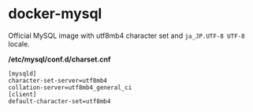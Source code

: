 # docker-mysql

Official MySQL image with utf8mb4 character set and `ja_JP.UTF-8 UTF-8` locale.

__/etc/mysql/conf.d/charset.cnf__

```
[mysqld]
character-set-server=utf8mb4
collation-server=utf8mb4_general_ci
[client]
default-character-set=utf8mb4
```
